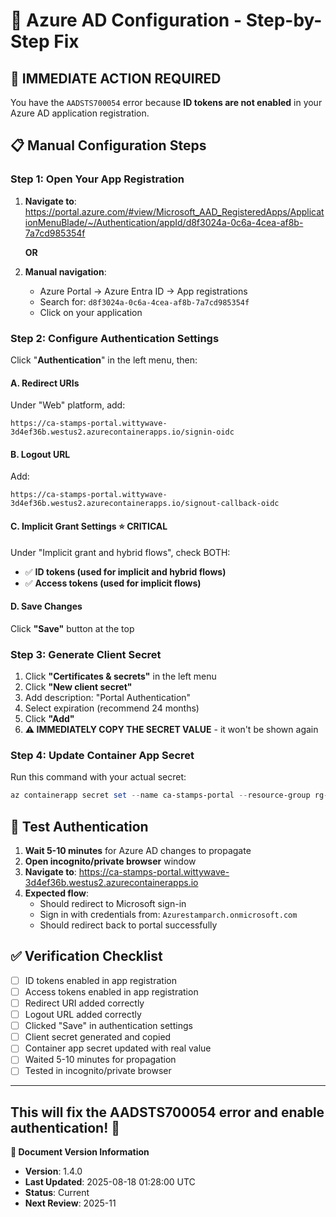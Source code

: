 # 🎯 Azure AD Configuration - Step-by-Step Fix

## 🚨 IMMEDIATE ACTION REQUIRED

You have the `AADSTS700054` error because **ID tokens are not enabled** in your Azure AD application registration.

## 📋 **Manual Configuration Steps**

### **Step 1: Open Your App Registration**

1. **Navigate to**: <https://portal.azure.com/#view/Microsoft_AAD_RegisteredApps/ApplicationMenuBlade/~/Authentication/appId/d8f3024a-0c6a-4cea-af8b-7a7cd985354f>

   **OR**

2. **Manual navigation**:
   - Azure Portal → Azure Entra ID → App registrations
   - Search for: `d8f3024a-0c6a-4cea-af8b-7a7cd985354f`
   - Click on your application

### **Step 2: Configure Authentication Settings**

Click "**Authentication**" in the left menu, then:

#### **A. Redirect URIs**

Under "Web" platform, add:

```
https://ca-stamps-portal.wittywave-3d4ef36b.westus2.azurecontainerapps.io/signin-oidc
```

#### **B. Logout URL**

Add:

```
https://ca-stamps-portal.wittywave-3d4ef36b.westus2.azurecontainerapps.io/signout-callback-oidc
```

#### **C. Implicit Grant Settings** ⭐ **CRITICAL**

Under "Implicit grant and hybrid flows", check BOTH:

- ✅ **ID tokens (used for implicit and hybrid flows)**
- ✅ **Access tokens (used for implicit flows)**

#### **D. Save Changes**

Click **"Save"** button at the top

### **Step 3: Generate Client Secret**

1. Click **"Certificates & secrets"** in the left menu
2. Click **"New client secret"**
3. Add description: "Portal Authentication"
4. Select expiration (recommend 24 months)
5. Click **"Add"**
6. **⚠️ IMMEDIATELY COPY THE SECRET VALUE** - it won't be shown again

### **Step 4: Update Container App Secret**

Run this command with your actual secret:

```powershell
az containerapp secret set --name ca-stamps-portal --resource-group rg-stamps-mgmt --secrets azure-client-secret="YOUR-ACTUAL-CLIENT-SECRET"
```

## 🧪 **Test Authentication**

1. **Wait 5-10 minutes** for Azure AD changes to propagate
2. **Open incognito/private browser** window
3. **Navigate to**: <https://ca-stamps-portal.wittywave-3d4ef36b.westus2.azurecontainerapps.io>
4. **Expected flow**:
   - Should redirect to Microsoft sign-in
   - Sign in with credentials from: `Azurestamparch.onmicrosoft.com`
   - Should redirect back to portal successfully

## ✅ **Verification Checklist**

- [ ] ID tokens enabled in app registration
- [ ] Access tokens enabled in app registration  
- [ ] Redirect URI added correctly
- [ ] Logout URL added correctly
- [ ] Clicked "Save" in authentication settings
- [ ] Client secret generated and copied
- [ ] Container app secret updated with real value
- [ ] Waited 5-10 minutes for propagation
- [ ] Tested in incognito/private browser

---

**This will fix the AADSTS700054 error and enable authentication!** 🎉
---

**📝 Document Version Information**
- **Version**: 1.4.0
- **Last Updated**: 2025-08-18 01:28:00 UTC  
- **Status**: Current
- **Next Review**: 2025-11